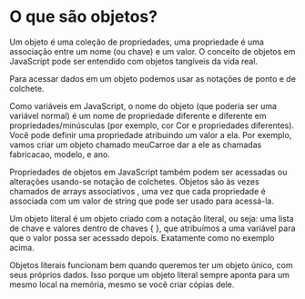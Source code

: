 # O que são objetos?

Um objeto é uma coleção de propriedades, uma propriedade é uma associação entre um nome (ou chave) e um valor. O conceito de objetos em JavaScript pode ser entendido com objetos tangíveis da vida real.

Para acessar dados em um objeto podemos usar as notações de ponto e de colchete.

Como variáveis ​​em JavaScript, o nome do objeto (que poderia ser uma variável normal) é um nome de propriedade diferente e diferente em propriedades/minúsculas (por exemplo, cor Cor e propriedades diferentes). Você pode definir uma propriedade atribuindo um valor a ela. Por exemplo, vamos criar um objeto chamado meuCarroe dar a ele as chamadas fabricacao, modelo, e ano.

Propriedades de objetos em JavaScript também podem ser acessadas ou alterações usando-se notação de colchetes. Objetos são às vezes chamados de arrays associativos , uma vez que cada propriedade é associada com um valor de string que pode ser usado para acessá-la. 

Um objeto literal é um objeto criado com a notação literal, ou seja: uma lista de chave e valores dentro de chaves { }, que atribuímos a uma variável para que o valor possa ser acessado depois. Exatamente como no exemplo acima.

Objetos literais funcionam bem quando queremos ter um objeto único, com seus próprios dados. Isso porque um objeto literal sempre aponta para um mesmo local na memória, mesmo se você criar cópias dele. 